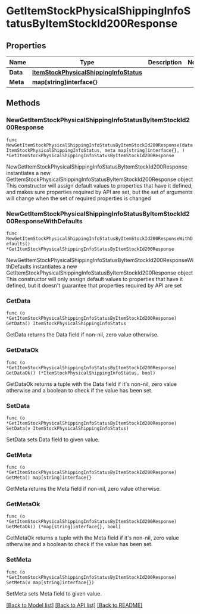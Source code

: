 # GetItemStockPhysicalShippingInfoStatusByItemStockId200Response

## Properties

Name | Type | Description | Notes
------------ | ------------- | ------------- | -------------
**Data** | [**ItemStockPhysicalShippingInfoStatus**](ItemStockPhysicalShippingInfoStatus.md) |  | 
**Meta** | **map[string]interface{}** |  | 

## Methods

### NewGetItemStockPhysicalShippingInfoStatusByItemStockId200Response

`func NewGetItemStockPhysicalShippingInfoStatusByItemStockId200Response(data ItemStockPhysicalShippingInfoStatus, meta map[string]interface{}, ) *GetItemStockPhysicalShippingInfoStatusByItemStockId200Response`

NewGetItemStockPhysicalShippingInfoStatusByItemStockId200Response instantiates a new GetItemStockPhysicalShippingInfoStatusByItemStockId200Response object
This constructor will assign default values to properties that have it defined,
and makes sure properties required by API are set, but the set of arguments
will change when the set of required properties is changed

### NewGetItemStockPhysicalShippingInfoStatusByItemStockId200ResponseWithDefaults

`func NewGetItemStockPhysicalShippingInfoStatusByItemStockId200ResponseWithDefaults() *GetItemStockPhysicalShippingInfoStatusByItemStockId200Response`

NewGetItemStockPhysicalShippingInfoStatusByItemStockId200ResponseWithDefaults instantiates a new GetItemStockPhysicalShippingInfoStatusByItemStockId200Response object
This constructor will only assign default values to properties that have it defined,
but it doesn't guarantee that properties required by API are set

### GetData

`func (o *GetItemStockPhysicalShippingInfoStatusByItemStockId200Response) GetData() ItemStockPhysicalShippingInfoStatus`

GetData returns the Data field if non-nil, zero value otherwise.

### GetDataOk

`func (o *GetItemStockPhysicalShippingInfoStatusByItemStockId200Response) GetDataOk() (*ItemStockPhysicalShippingInfoStatus, bool)`

GetDataOk returns a tuple with the Data field if it's non-nil, zero value otherwise
and a boolean to check if the value has been set.

### SetData

`func (o *GetItemStockPhysicalShippingInfoStatusByItemStockId200Response) SetData(v ItemStockPhysicalShippingInfoStatus)`

SetData sets Data field to given value.


### GetMeta

`func (o *GetItemStockPhysicalShippingInfoStatusByItemStockId200Response) GetMeta() map[string]interface{}`

GetMeta returns the Meta field if non-nil, zero value otherwise.

### GetMetaOk

`func (o *GetItemStockPhysicalShippingInfoStatusByItemStockId200Response) GetMetaOk() (*map[string]interface{}, bool)`

GetMetaOk returns a tuple with the Meta field if it's non-nil, zero value otherwise
and a boolean to check if the value has been set.

### SetMeta

`func (o *GetItemStockPhysicalShippingInfoStatusByItemStockId200Response) SetMeta(v map[string]interface{})`

SetMeta sets Meta field to given value.



[[Back to Model list]](../README.md#documentation-for-models) [[Back to API list]](../README.md#documentation-for-api-endpoints) [[Back to README]](../README.md)


